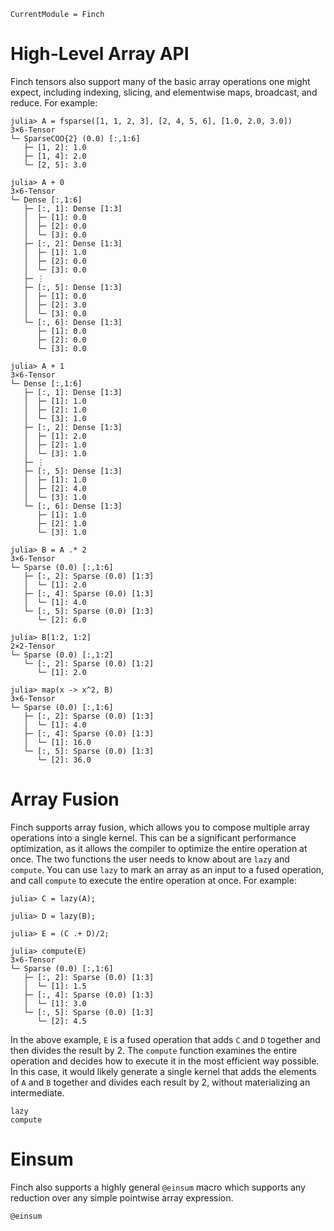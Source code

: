 ```@meta
CurrentModule = Finch
```

# High-Level Array API

Finch tensors also support many of the basic array operations one might expect,
including indexing, slicing, and elementwise maps, broadcast, and reduce.
For example:

```jldoctest example1; setup = :(using Finch)
julia> A = fsparse([1, 1, 2, 3], [2, 4, 5, 6], [1.0, 2.0, 3.0])
3×6-Tensor
└─ SparseCOO{2} (0.0) [:,1:6]
   ├─ [1, 2]: 1.0
   ├─ [1, 4]: 2.0
   └─ [2, 5]: 3.0

julia> A + 0
3×6-Tensor
└─ Dense [:,1:6]
   ├─ [:, 1]: Dense [1:3]
   │  ├─ [1]: 0.0
   │  ├─ [2]: 0.0
   │  └─ [3]: 0.0
   ├─ [:, 2]: Dense [1:3]
   │  ├─ [1]: 1.0
   │  ├─ [2]: 0.0
   │  └─ [3]: 0.0
   ├─ ⋮
   ├─ [:, 5]: Dense [1:3]
   │  ├─ [1]: 0.0
   │  ├─ [2]: 3.0
   │  └─ [3]: 0.0
   └─ [:, 6]: Dense [1:3]
      ├─ [1]: 0.0
      ├─ [2]: 0.0
      └─ [3]: 0.0

julia> A + 1
3×6-Tensor
└─ Dense [:,1:6]
   ├─ [:, 1]: Dense [1:3]
   │  ├─ [1]: 1.0
   │  ├─ [2]: 1.0
   │  └─ [3]: 1.0
   ├─ [:, 2]: Dense [1:3]
   │  ├─ [1]: 2.0
   │  ├─ [2]: 1.0
   │  └─ [3]: 1.0
   ├─ ⋮
   ├─ [:, 5]: Dense [1:3]
   │  ├─ [1]: 1.0
   │  ├─ [2]: 4.0
   │  └─ [3]: 1.0
   └─ [:, 6]: Dense [1:3]
      ├─ [1]: 1.0
      ├─ [2]: 1.0
      └─ [3]: 1.0

julia> B = A .* 2
3×6-Tensor
└─ Sparse (0.0) [:,1:6]
   ├─ [:, 2]: Sparse (0.0) [1:3]
   │  └─ [1]: 2.0
   ├─ [:, 4]: Sparse (0.0) [1:3]
   │  └─ [1]: 4.0
   └─ [:, 5]: Sparse (0.0) [1:3]
      └─ [2]: 6.0

julia> B[1:2, 1:2]
2×2-Tensor
└─ Sparse (0.0) [:,1:2]
   └─ [:, 2]: Sparse (0.0) [1:2]
      └─ [1]: 2.0

julia> map(x -> x^2, B)
3×6-Tensor
└─ Sparse (0.0) [:,1:6]
   ├─ [:, 2]: Sparse (0.0) [1:3]
   │  └─ [1]: 4.0
   ├─ [:, 4]: Sparse (0.0) [1:3]
   │  └─ [1]: 16.0
   └─ [:, 5]: Sparse (0.0) [1:3]
      └─ [2]: 36.0
```

# Array Fusion

Finch supports array fusion, which allows you to compose multiple array operations
into a single kernel. This can be a significant performance optimization, as it
allows the compiler to optimize the entire operation at once. The two functions
the user needs to know about are `lazy` and `compute`. You can use `lazy` to
mark an array as an input to a fused operation, and call `compute` to execute
the entire operation at once. For example:

```jldoctest example1
julia> C = lazy(A);

julia> D = lazy(B);

julia> E = (C .+ D)/2;

julia> compute(E)
3×6-Tensor
└─ Sparse (0.0) [:,1:6]
   ├─ [:, 2]: Sparse (0.0) [1:3]
   │  └─ [1]: 1.5
   ├─ [:, 4]: Sparse (0.0) [1:3]
   │  └─ [1]: 3.0
   └─ [:, 5]: Sparse (0.0) [1:3]
      └─ [2]: 4.5

```

In the above example, `E` is a fused operation that adds `C` and `D` together
and then divides the result by 2. The `compute` function examines the entire
operation and decides how to execute it in the most efficient way possible.
In this case, it would likely generate a single kernel that adds the elements of `A` and `B`
together and divides each result by 2, without materializing an intermediate.

```@docs
lazy
compute
```

# Einsum

Finch also supports a highly general `@einsum` macro which supports any reduction over any simple pointwise array expression.

```@docs
@einsum
```